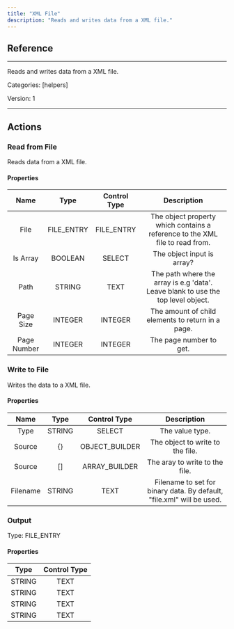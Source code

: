 ```yaml
---
title: "XML File"
description: "Reads and writes data from a XML file."
---
```

## Reference
<hr />

Reads and writes data from a XML file.


Categories: [helpers]


Version: 1

<hr />






## Actions


### Read from File
Reads data from a XML file.

#### Properties

|      Name      |     Type     |     Control Type     |     Description     |
|:--------------:|:------------:|:--------------------:|:-------------------:|
| File | FILE_ENTRY | FILE_ENTRY  |  The object property which contains a reference to the XML file to read from.  |
| Is Array | BOOLEAN | SELECT  |  The object input is array?  |
| Path | STRING | TEXT  |  The path where the array is e.g 'data'. Leave blank to use the top level object.  |
| Page Size | INTEGER | INTEGER  |  The amount of child elements to return in a page.  |
| Page Number | INTEGER | INTEGER  |  The page number to get.  |




### Write to File
Writes the data to a XML file.

#### Properties

|      Name      |     Type     |     Control Type     |     Description     |
|:--------------:|:------------:|:--------------------:|:-------------------:|
| Type | STRING | SELECT  |  The value type.  |
| Source | {} | OBJECT_BUILDER  |  The object to write to the file.  |
| Source | [] | ARRAY_BUILDER  |  The aray to write to the file.  |
| Filename | STRING | TEXT  |  Filename to set for binary data. By default, "file.xml" will be used.  |


### Output



Type: FILE_ENTRY


#### Properties

|     Type     |     Control Type     |
|:------------:|:--------------------:|
| STRING | TEXT  |
| STRING | TEXT  |
| STRING | TEXT  |
| STRING | TEXT  |






